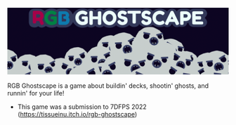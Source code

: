 ![Image](./banner.png)

RGB Ghostscape is a game about buildin' decks, shootin' ghosts, and runnin' for your life!
- This game was a submission to 7DFPS 2022 (https://tissueinu.itch.io/rgb-ghostscape)
